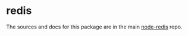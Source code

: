 # redis
The sources and docs for this package are in the main [node-redis](https://github.com/redis/node-redis) repo.
